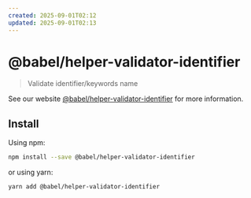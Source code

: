 ```yaml
---
created: 2025-09-01T02:12
updated: 2025-09-01T02:13
---
```

# @babel/helper-validator-identifier

> Validate identifier/keywords name

See our website [@babel/helper-validator-identifier](https://babeljs.io/docs/babel-helper-validator-identifier) for more information.

## Install

Using npm:

```sh
npm install --save @babel/helper-validator-identifier
```

or using yarn:

```sh
yarn add @babel/helper-validator-identifier
```
